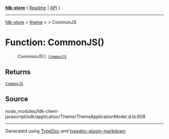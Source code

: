 [**fdk-store**](../../../README.md) ( [Readme](../../../README.md) \| [API](../../../API.md) )

---

[fdk-store](../../../API.md) > [theme](../../README.md) > [<internal>](../README.md) > CommonJS

# Function: CommonJS()

> **CommonJS**(): [`CommonJS`](../type-aliases/type-alias.CommonJS.md)

## Returns

[`CommonJS`](../type-aliases/type-alias.CommonJS.md)

## Source

node_modules/fdk-client-javascript/sdk/application/Theme/ThemeApplicationModel.d.ts:608

---

Generated using [TypeDoc](https://typedoc.org/) and [typedoc-plugin-markdown](https://www.npmjs.com/package/typedoc-plugin-markdown)
